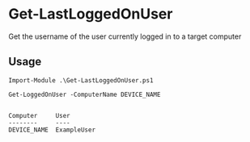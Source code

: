 # Get-LastLoggedOnUser
Get the username of the user currently logged in to a target computer

## Usage
```
Import-Module .\Get-LastLoggedOnUser.ps1

Get-LoggedOnUser -ComputerName DEVICE_NAME


Computer     User      
--------     ----      
DEVICE_NAME  ExampleUser
```
